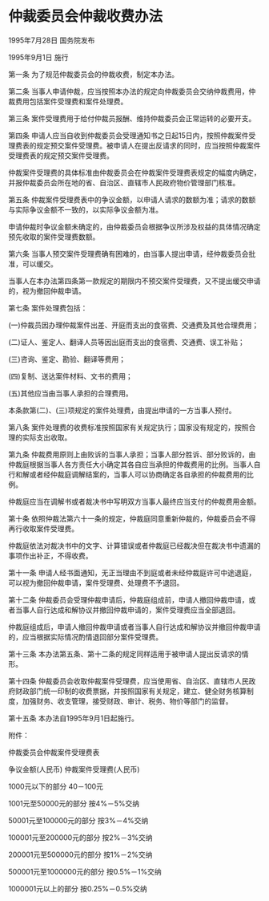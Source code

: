 # 仲裁委员会仲裁收费办法

1995年7月28日 国务院发布　

1995年9月1日 施行

第一条 为了规范仲裁委员会的仲裁收费，制定本办法。

第二条 当事人申请仲裁，应当按照本办法的规定向仲裁委员会交纳仲裁费用，仲裁费用包括案件受理费和案件处理费。

第三条 案件受理费用于给付仲裁员报酬、维持仲裁委员会正常运转的必要开支。

第四条 申请人应当自收到仲裁委员会受理通知书之日起15日内，按照仲裁案件受理费表的规定预交案件受理费。被申请人在提出反请求的同时，应当按照仲裁案件受理费表的规定预交案件受理费。

仲裁案件受理费的具体标准由仲裁委员会在仲裁案件受理费表规定的幅度内确定，并报仲裁委员会所在地的省、自治区、直辖市人民政府物价管理部门核准。

第五条 仲裁案件受理费表中的争议金额，以申请人请求的数额为准；请求的数额与实际争议金额不一致的，以实际争议金额为准。

申请仲裁时争议金额未确定的，由仲裁委员会根据争议所涉及权益的具体情况确定预先收取的案件受理费数额。

第六条 当事人预交案件受理费确有困难的，由当事人提出申请，经仲裁委员会批准，可以缓交。

当事人在本办法第四条第一款规定的期限内不预交案件受理费，又不提出缓交申请的，视为撤回仲裁申请。

第七条 案件处理费包括：

(一)仲裁员因办理仲裁案件出差、开庭而支出的食宿费、交通费及其他合理费用；

(二)证人、鉴定人、翻译人员等因出庭而支出的食宿费、交通费、误工补贴；

(三)咨询、鉴定、勘验、翻译等费用；

(四)复制、送达案件材料、文书的费用；

(五)其他应当由当事人承担的合理费用。

本条款第(二)、(三)项规定的案件处理费，由提出申请的一方当事人预付。

第八条 案件处理费的收费标准按照国家有关规定执行；国家没有规定的，按照合理的实际支出收取。

第九条 仲裁费用原则上由败诉的当事人承担；当事人部分胜诉、部分败诉的，由仲裁庭根据当事人各方责任大小确定其各自应当承担的仲裁费用的比例。当事人自行和解或者经仲裁庭调解结案的，当事人可以协商确定各自承担的仲裁费用的比例。

仲裁庭应当在调解书或者裁决书中写明双方当事人最终应当支付的仲裁费用金额。

第十条 依照仲裁法第六十一条的规定，仲裁庭同意重新仲裁的，仲裁委员会不得再行收取案件受理费。

仲裁庭依法对裁决书中的文字、计算错误或者仲裁庭已经裁决但在裁决书中遗漏的事项作出补正，不得收费。

第十一条 申请人经书面通知，无正当理由不到庭或者未经仲裁庭许可中途退庭，可以视为撤回仲裁申请，案件受理费、处理费不予退回。

第十二条 仲裁委员会受理仲裁申请后，仲裁庭组成前，申请人撤回仲裁申请，或者当事人自行达成和解协议并撤回仲裁申请的，案件受理费应当全部退回。

仲裁庭组成后，申请人撤回仲裁申请或者当事人自行达成和解协议并撤回仲裁申请的，应当根据实际情况酌情退回部分案件受理费。

第十三条 本办法第五条、第十二条的规定同样适用于被申请人提出反请求的情形。

第十四条 仲裁委员会收取仲裁案件受理费，应当使用省、自治区、直辖市人民政府财政部门统一印制的收费票据，并按照国家有关规定，建立、健全财务核算制度，加强财务、收支管理，接受财政、审计、税务、物价等部门的监督。

第十五条 本办法自1995年9月1日起施行。

附件：

仲裁委员会仲裁案件受理费表

争议金额(人民币) 仲裁案件受理费(人民币)

1000元以下的部分 40－100元

1001元至50000元的部分 按4%－5%交纳

50001元至100000元的部分 按3%－4%交纳

100001元至200000元的部分 按2%－3%交纳

200001元至500000元的部分 按1%－2%交纳

500001元至1000000元的部分 按0.5%－1%交纳

1000001元以上的部分 按0.25%－0.5%交纳

